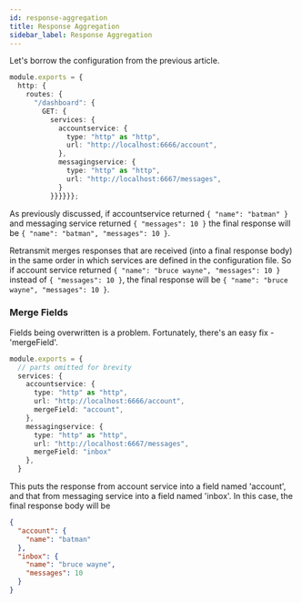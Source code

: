 ```yaml
---
id: response-aggregation
title: Response Aggregation
sidebar_label: Response Aggregation
---
```


Let's borrow the configuration from the previous article.

```ts
module.exports = {
  http: {
    routes: {
      "/dashboard": {
        GET: {
          services: {
            accountservice: {
              type: "http" as "http",
              url: "http://localhost:6666/account",
            },
            messagingservice: {
              type: "http" as "http",
              url: "http://localhost:6667/messages",
            }
          }}}}}};
```

As previously discussed, if accountservice returned `{ "name": "batman" }` and messaging service returned `{ "messages": 10 }` the final response will be `{ "name": "batman", "messages": 10 }`.

Retransmit merges responses that are received (into a final response body) in the same order in which services are defined in the configuration file. So if account service returned `{ "name": "bruce wayne", "messages": 10 }` instead of `{ "messages": 10 }`, the final response will be `{ "name": "bruce wayne", "messages": 10 }`.

### Merge Fields

Fields being overwritten is a problem. Fortunately, there's an easy fix - 'mergeField'.

```ts
module.exports = {
  // parts omitted for brevity
  services: {
    accountservice: {
      type: "http" as "http",
      url: "http://localhost:6666/account",
      mergeField: "account",
    },
    messagingservice: {
      type: "http" as "http",
      url: "http://localhost:6667/messages",
      mergeField: "inbox"
    },
  }
```

This puts the response from account service into a field named 'account', and that from messaging service into a field named 'inbox'. In this case, the final response body will be

```json
{
  "account": {
    "name": "batman"
  },
  "inbox": {
    "name": "bruce wayne",
    "messages": 10
  }
}
```
